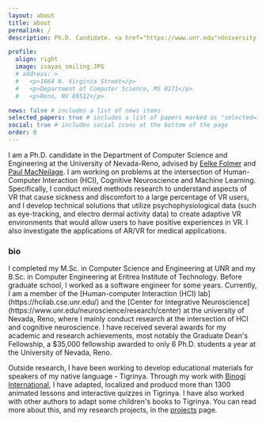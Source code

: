 ```yaml
---
layout: about
title: about
permalink: /
description: Ph.D. Candidate. <a href="https://www.unr.edu">University of Nevada, Reno</a>.

profile:
  align: right
  image: isayas_smiling.JPG
  # address: >
  #   <p>1664 N. Virginia Street</p>
  #   <p>Department of Computer Science, MS 0171</p>
  #   <p>Reno, NV 89512</p>

news: false # includes a list of news items
selected_papers: true # includes a list of papers marked as "selected={true}"
social: true # includes social icons at the bottom of the page
order: 0
---
```


I am a Ph.D. candidate in the Department of Computer Science and Engineering at the University of Nevada-Reno, advised by [Eelke Folmer](https://www.eelke.com/) and [Paul MacNeilage](https://selfmotionlab.github.io/). I am working on problems at the intersection of Human-Computer Interaction (HCI), Cognitive Neuroscience and Machine Learning. Specifically, I conduct mixed methods research to understand aspects of VR that cause sickness and discomfort to a large percentage of VR users, and I develop technical solutions that utilize psychophysiological data (such as eye-tracking, and electro dermal activity data) to create adaptive VR environments that would allow users to have positive experiences in VR. I also investigate the applications of AR/VR for medical applications.

<h3> bio </h3>
I completed my M.Sc. in Computer Science and Engineering at UNR and my B.Sc. in Computer Engineering at Eritrea Institute of Technology. Before graduate school, I worked as a software engineer for some years. Currently, I am a member of the [Human-computer Interaction (HCI) lab](https://hcilab.cse.unr.edu/) and the [Center for Integrative Neuroscience](https://www.unr.edu/neuroscience/research/center) at the university of Nevada, Reno, where I mainly conduct research at the intersection of HCI and cognitive neuroscience. I have received several awards for my academic and research achievements, most notably the Graduate Dean's Fellowship, a $35,000 fellowship awarded to only 6 Ph.D. students a year at the University of Nevada, Reno.

Outside research, I have been working to develop educational materials for speakers of my native language - Tigrinya. Through my work with [Binogi International](https://www.binogi.ca/about-binogi), I have adapted, localized and producd more than 1300 animated lessons and interactive quizzes in Tigrinya. I have also worked with other authors to adapt some children's books to Tigrinya. You can read more about this, and my research projects, in the [projects]({{relative_url}}/projects/) page.
